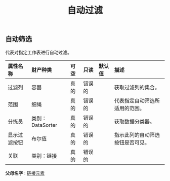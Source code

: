 ﻿---
title: 自动过滤
second_title: Aspose.Cells Cloud Documen
type: docs
url: /zh/specification/model/autofilter/
description: Aspose.Cells 云模型规范：自动过滤。轻松处理 Excel 和其他电子表格文档，具有打开、生成、编辑、拆分、合并、比较和转换等功能
kwords: Excel, Office, 电子表格, Cloud REST API, 自动筛选
weight: 50
---
## **自动筛选**

代表对指定工作表进行自动过滤。

|属性名称|财产种类|可空|只读|默认值|描述|
|:- |:- |:- |:- |:- |:- |
|过滤列|容器|真的|错误的||获取过滤列的集合。|
|范围|细绳|真的|错误的||代表指定自动筛选所适用的范围。|
|分拣员|类别：DataSorter|真的|错误的||获取数据分类器。|
|显示过滤按钮|布尔值|真的|错误的||指示此列的自动筛选按钮是否可见。|
|关联|类别：链接|真的|错误的|||

**父母名字** : [链接元素](/specification/model/linkelement)

